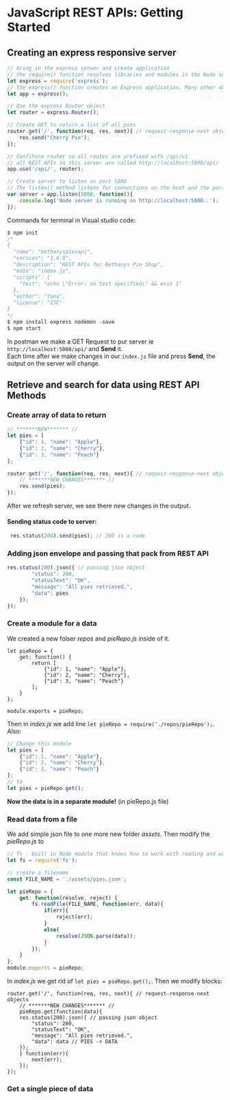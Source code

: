 # JavaScript REST APIs: Getting Started

## Creating an express responsive server
```javascript
// bring in the express server and create application
// the require() function resolves libraries and modules in the Node search path (usually \node_modules).
let express = require('express');
// the express() function creates an Express application. Many other objects are created from this application object.
let app = express();

// Use the express Router object
let router = express.Router();

// Create GET to return a list of all pies
router.get('/', function(req, res, next){ // request-response-next objects
    res.send("Cherry Pie");
});

// Confihure router so all routes are prefixed with /api/v1
// all REST APIs in this server are called http://localhost:5000/api/
app.use('/api/', router);

// Create server to listen on port 5000
// The listen() method listens for connections on the host and the port number.
var server = app.listen(5000, function(){
    console.log('Node server is running on http://localhost:5000..');
});
```
Commands for terminal in Visual studio code:
```javascript
$ npm init 
/*
{
  "name": "bethanyspiesapi",
  "version": "1.0.0",
  "description": "REST APIs for Bethanys Pie Shop",
  "main": "index.js",
  "scripts": {
    "test": "echo \"Error: no test specified\" && exit 1"
  },
  "author": "Yana",
  "license": "ISC"
}
*/
$ npm install express nodemon -save
$ npm start
```
In postman we make a GET Request to pur server ie ```http://localhost:5000/api/``` and **Send** it. <br>
Each time after we make changes in our ```index.js``` file and press **Send**, the output on the server will change. 

## Retrieve and search for data using REST API Methods
### Create array of data to return

```javascript
// *******NEW******* //
let pies = [
    {"id": 1, "name": "Apple"},
    {"id": 2, "name": "Cherry"},
    {"id": 3, "name": "Peach"}
]; 

router.get('/', function(req, res, next){ // request-response-next objects
    // *******NEW CHANGES******* //
    res.send(pies);
});
```
After we refresh server, we see there new changes in the output.
#### Sending status code to server:
```javascript
 res.status(200).send(pies); // 200 is a code
```
### Adding json envelope and passing that pack from REST API
```javascript
res.status(200).json({ // passing json object
        "status": 200,
        "statusText": "OK",
        "message": "All pies retrieved.",
        "data": pies
    });
});
```
### Create a module for a data
We created a new folser *repos* and *pieRepo.js* inside of it.
```jvascript
let pieRepo = {
    get: function() {
        return [
            {"id": 1, "name": "Apple"},
            {"id": 2, "name": "Cherry"},
            {"id": 3, "name": "Peach"}
        ];
    }
};

module.exports = pieRepo;
```
Then in *index.js* we add line ```let pieRepo = require('./repos/pieRepo');```. Also:
```javascript
// Change this module 
let pies = [
    {"id": 1, "name": "Apple"},
    {"id": 2, "name": "Cherry"},
    {"id": 3, "name": "Peach"}
]; 
// to
let pies = pieRepo.get();
```
**Now the data is in a separate module!** (in pieRepo.js file)

### Read data from a file
We add simple json file to one more new folder *assets*. Then modify the *pieRepo.js* to
```javascript
// fs - built in Node module that knows how to work with reading and writing files
let fs = require('fs');

// create a filename
const FILE_NAME = './assets/pies.json';

let pieRepo = {
    get: function(resolve, reject) {
        fs.readFile(FILE_NAME, function(err, data){
            if(err){
                reject(err);
            }
            else{
                resolve(JSON.parse(data));
            }
        });
    }
};
module.exports = pieRepo;
```
In *index.js* we get rid of ```let pies = pieRepo.get();```. Then we modify blocks:
```
router.get('/', function(req, res, next){ // request-response-next objects
    // *******NEW CHANGES******* //
    pieRepo.get(function(data){
    res.status(200).json({ // passing json object
        "status": 200,
        "statusText": "OK",
        "message": "All pies retrieved.",
        "data": data // PIES -> DATA
    });
    } function(err){
        next(err);
    });
});
```
### Get a single piece of data

